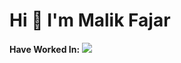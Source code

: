 # Hi 👋 I'm Malik Fajar



**Have Worked In:**
<img src="https://img.shields.io/badge/logo-javascript-blue?logo=javascript" />
